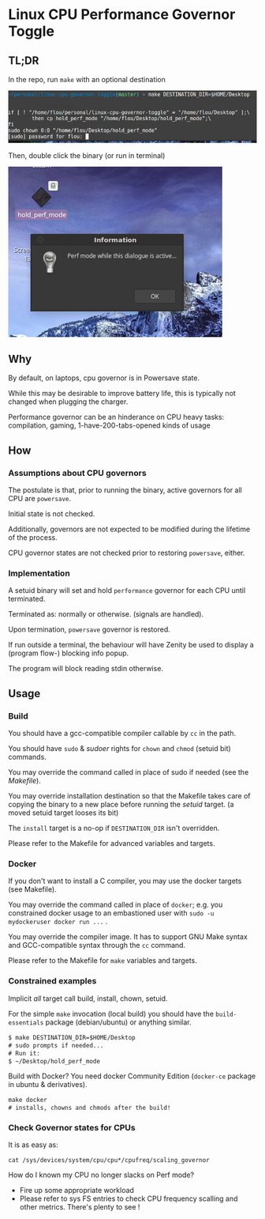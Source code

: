 Linux CPU Performance Governor Toggle
============

## TL;DR

In the repo, run `make` with an optional destination

![walkthrough_build_install.png](doc/walkthrough_build_install.png)

Then, double click the binary (or run in terminal)

![walkthrough_click_the_thing.png](doc/walkthrough_click_the_thing.png)

## Why

By default, on laptops, cpu governor is in Powersave state.

While this may be desirable to improve battery life, this is typically not changed when plugging the charger.

Performance governor can be an hinderance on CPU heavy tasks: compilation, gaming, 1-have-200-tabs-opened kinds of usage

## How

### Assumptions about CPU governors

The postulate is that, prior to running the binary, active governors for all CPU are `powersave`.

Initial state is not checked.

Additionally, governors are not expected to be modified during the lifetime of the process.

CPU governor states are not checked prior to restoring `powersave`, either.

### Implementation

A setuid binary will set and hold `performance` governor for each CPU until terminated.

Terminated as: normally or otherwise. (signals are handled).

Upon termination, `powersave` governor is restored.

If run outside a terminal, the behaviour will have Zenity be used to display a (program flow-) blocking info popup.

The program will block reading stdin otherwise.

## Usage

### Build

You should have a gcc-compatible compiler callable by `cc` in the path.

You should have `sudo` & _sudoer_ rights for `chown` and `chmod` (setuid bit) commands.

You may override the command called in place of sudo if needed (see the *Makefile*).

You may override installation destination so that the Makefile takes care of copying the binary to a new place before running the _setuid_ target. (a moved setuid target looses its bit)

The `install` target is a no-op if `DESTINATION_DIR` isn't overridden.

Please refer to the Makefile for advanced variables and targets.

### Docker

If you don't want to install a C compiler, you may use the docker targets (see Makefile).

You may override the command called in place of `docker`; e.g. you constrained docker usage to an embastioned user with `sudo -u mydockeruser docker run ...` .

You may override the compiler image. It has to support GNU Make syntax and GCC-compatible syntax through the `cc` command.

Please refer to the Makefile for `make` variables and targets.

### Constrained examples

Implicit _all_ target call build, install, chown, setuid.

For the simple `make` invocation (local build) you should have the `build-essentials` package (debian/ubuntu) or anything similar.

```
$ make DESTINATION_DIR=$HOME/Desktop
# sudo prompts if needed...
# Run it:
$ ~/Desktop/hold_perf_mode
```

Build with Docker? You need docker Community Edition (`docker-ce` package in ubuntu & derivatives).

```
make docker
# installs, chowns and chmods after the build!
```

### Check Governor states for CPUs

It is as easy as:

```
cat /sys/devices/system/cpu/cpu*/cpufreq/scaling_governor
```

How do I known my CPU no longer slacks on Perf mode?

* Fire up some appropriate workload
* Please refer to sys FS entries to check CPU frequency scalling and other metrics. There's plenty to see !
